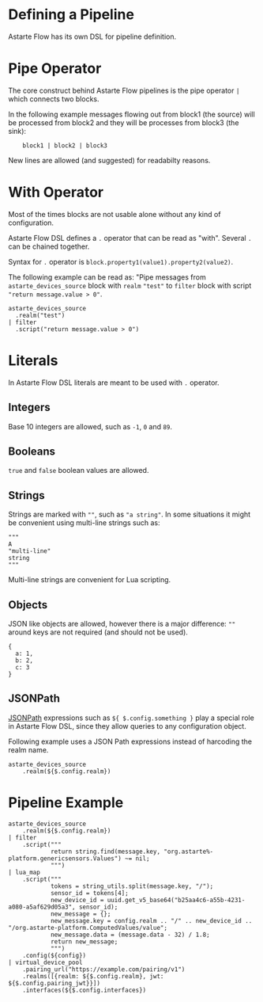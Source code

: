 # Defining a Pipeline

Astarte Flow has its own DSL for pipeline definition.

# Pipe Operator

The core construct behind Astarte Flow pipelines is the pipe operator `|` which connects two
blocks.

In the following example messages flowing out from block1 (the source) will be processed from
block2 and they will be processes from block3 (the sink):

```
    block1 | block2 | block3
```

New lines are allowed (and suggested) for readabilty reasons.

# With Operator

Most of the times blocks are not usable alone without any kind of configuration.

Astarte Flow DSL defines a `.` operator that can be read as "with". Several `.` can be chained
together.

Syntax for `.` operator is `block.property1(value1).property2(value2)`.

The following example can be read as: "Pipe messages from `astarte_devices_source` block with
`realm` `"test"` to `filter` block with script `"return message.value > 0"`.

```
astarte_devices_source
  .realm("test")
| filter
  .script("return message.value > 0")
```

# Literals

In Astarte Flow DSL literals are meant to be used with `.` operator.

## Integers

Base 10 integers are allowed, such as `-1`, `0` and `89`.

## Booleans

`true` and `false` boolean values are allowed.

## Strings

Strings are marked with `""`, such as `"a string"`.
In some situations it might be convenient using multi-line strings such as:

```
"""
A
"multi-line"
string
"""
```

Multi-line strings are convenient for Lua scripting.

## Objects

JSON like objects are allowed, however there is a major difference: `""` around keys are not
required (and should not be used).

```
{
  a: 1,
  b: 2,
  c: 3
}
```

## JSONPath

[JSONPath](https://goessner.net/articles/JsonPath/) expressions such as `${ $.config.something }` play
a special role in Astarte Flow DSL, since they allow queries to any configuration object.

Following example uses a JSON Path expressions instead of harcoding the realm name.

```
astarte_devices_source
    .realm(${$.config.realm})
```

# Pipeline Example

```
astarte_devices_source
    .realm(${$.config.realm})
| filter
    .script("""
            return string.find(message.key, "org.astarte%-platform.genericsensors.Values") ~= nil;
            """)
| lua_map
    .script("""
            tokens = string_utils.split(message.key, "/");
            sensor_id = tokens[4];
            new_device_id = uuid.get_v5_base64("b25aa4c6-a55b-4231-a080-a5af629d05a3", sensor_id);
            new_message = {};
            new_message.key = config.realm .. "/" .. new_device_id .. "/org.astarte-platform.ComputedValues/value";
            new_message.data = (message.data - 32) / 1.8;
            return new_message;
            """)
    .config(${config})
| virtual_device_pool
    .pairing_url("https://example.com/pairing/v1")
    .realms([{realm: ${$.config.realm}, jwt: ${$.config.pairing_jwt}}])
    .interfaces(${$.config.interfaces})
```
